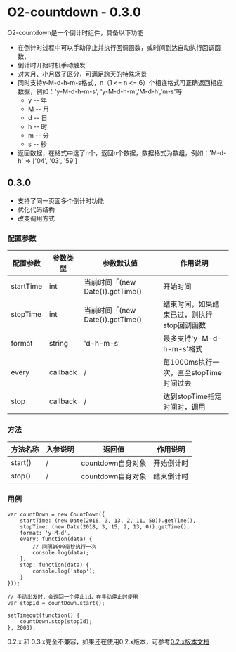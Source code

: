 # O2-countdown - 0.3.0

O2-countdown是一个倒计时组件，具备以下功能

* 在倒计时过程中可以手动停止并执行回调函数，或时间到达自动执行回调函数，
* 倒计时开始时机手动触发
* 对大月、小月做了区分，可满足跨天的特殊场景
* 同时支持y-M-d-h-m-s格式，n（1 <= n <= 6）个相连格式可正确返回相应数据，例如：'y-M-d-h-m-s', 'y-M-d-h-m','M-d-h','m-s'等
    * y -- 年
    * M -- 月
    * d -- 日
    * h -- 时
    * m -- 分
    * s -- 秒
* 返回数据，在格式中选了n个，返回n个数据，数据格式为数组，例如：'M-d-h' => ['04', '03', '59']

## 0.3.0
* 支持了同一页面多个倒计时功能
* 优化代码结构
* 改变调用方式

### 配置参数
|配置参数|参数类型| 参数默认值 |作用说明|
|---|----|-------|----|
|startTime|int|当前时间「(new Date()).getTime()|开始时间|
|stopTime|int|当前时间「(new Date()).getTime()|结束时间，如果结束已过，则执行stop回调函数|
|format|string|'d-h-m-s'|最多支持'y-M-d-h-m-s'格式|
|every|callback|/|每1000ms执行一次，直至stopTime时间过去|
|stop|callback|/|达到stopTime指定时间时，调用|

### 方法
|方法名称|入参说明|返回值|作用说明|
|-------|------ |-----|------|
|start()|/|countdown自身对象|开始倒计时|
|stop()|/|countdown自身对象|结束倒计时|

### 用例
```
var countDown = new CountDown({
    startTime: (new Date(2016, 3, 13, 2, 11, 50)).getTime(),
    stopTime: (new Date(2018, 3, 15, 2, 13, 0)).getTime(),
    format: 'y-M-d',
    every: function(data) {
        // 间隔1000毫秒执行一次
        console.log(data);
    },
    stop: function(data) {
        console.log('stop');
    }
}));

// 手动出发时，会返回一个停止id，在手动停止时使用
var stopId = countDown.start();

setTimeout(function() {
	countDown.stop(stopId);
}, 2000);
```

0.2.x 和 0.3.x完全不兼容，如果还在使用0.2.x版本，可参考[0.2.x版本文档](https://github.com/wuguzi/O2-countdown/wiki/0.2.x%E6%96%87%E6%A1%A3)